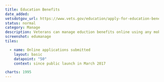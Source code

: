 ```yaml
---
title: Education Benefits
date_added:
vetsdotgov_url: https://www.vets.gov/education/apply-for-education-benefits/appliation/1995
status: normal
category: Manage
description: Veterans can manage eduction benefits online using any mobile device
screenshot: edumanage
tiles:

  - name: Online applications submitted
    layout: basic
    datapoint: "50"
    context: since public launch in March 2017

charts: 1995
---
```

